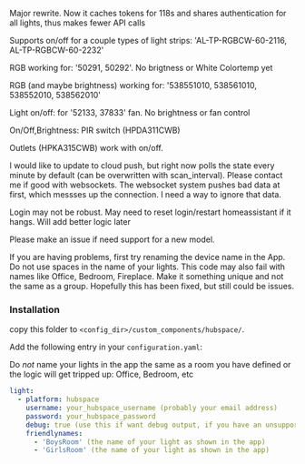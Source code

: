 Major rewrite. Now it caches tokens for 118s and shares authentication for all lights, thus makes fewer API calls

Supports on/off for a couple types of light strips: 'AL-TP-RGBCW-60-2116, AL-TP-RGBCW-60-2232'

RGB working for: '50291, 50292'. No brigtness or White Colortemp yet

RGB (and maybe brightness) working for: '538551010, 538561010, 538552010, 538562010'

Light on/off: for '52133, 37833' fan. No brightness or fan control

On/Off,Brightness: PIR switch (HPDA311CWB)

Outlets (HPKA315CWB) work with on/off.

I would like to update to cloud push, but right now polls the state every minute by default (can be overwritten with scan_interval). Please contact me if good with websockets. The websocket system pushes bad data at first, which messses up the connection. I need a way to ignore that data.

Login may not be robust. May need to reset login/restart homeassistant if it hangs. Will add better logic later

Please make an issue if need support for a new model.

If you are having problems, first try renaming the device name in the App. Do not use spaces in the name of your lights. This code may also fail with names like Office, Bedroom, Fireplace. Make it something unique and not the same as a group. Hopefully this has been fixed, but still could be issues.

### Installation

copy this folder to `<config_dir>/custom_components/hubspace/`.

Add the following entry in your `configuration.yaml`:

Do *not* name your lights in the app the same as a room you have defined or the logic will get tripped up: Office, Bedroom, etc   

```yaml
light:
  - platform: hubspace
    username: your_hubspace_username (probably your email address)
    password: your_hubspace_password
    debug: true (use this if want debug output, if you have an unsupported light, set false if not needed)
    friendlynames:
      - 'BoysRoom' (the name of your light as shown in the app)
      - 'GirlsRoom' (the name of your light as shown in the app)
